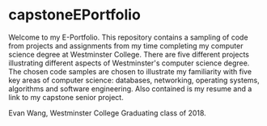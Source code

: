 # capstoneEPortfolio

Welcome to my E-Portfolio. This repository contains a sampling of code from projects and assignments from my time completing my computer science degree at Westminster College. There are five different projects illustrating different aspects of Westminster's computer science degree. The chosen code samples are chosen to illustrate my familiarity with five key areas of computer science: databases, networking, operating systems, algorithms and software engineering. Also contained is my resume and a link to my capstone senior project.

Evan Wang, Westminster College Graduating class of 2018.
